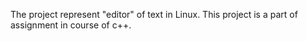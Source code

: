 The project represent "editor" of text in Linux.
This project is a part of assignment in course of c++.

